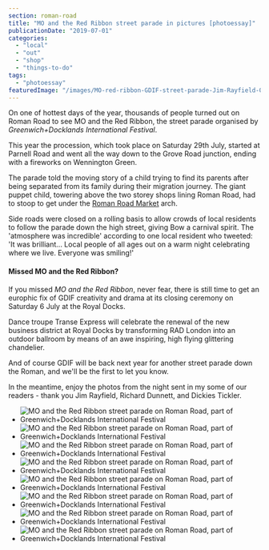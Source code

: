 ```yaml
---
section: roman-road
title: "MO and the Red Ribbon street parade in pictures [photoessay]"
publicationDate: "2019-07-01"
categories: 
  - "local"
  - "out"
  - "shop"
  - "things-to-do"
tags: 
  - "photoessay"
featuredImage: "/images/MO-red-ribbon-GDIF-street-parade-Jim-Rayfield-01.jpg"
---
```


On one of hottest days of the year, thousands of people turned out on Roman Road to see MO and the Red Ribbon, the street parade organised by _Greenwich+Docklands International Festival_.

This year the procession, which took place on Saturday 29th July, started at Parnell Road and went all the way down to the Grove Road junction, ending with a fireworks on Wennington Green.

The parade told the moving story of a child trying to find its parents after being separated from its family during their migration journey. The giant puppet child, towering above the two storey shops lining Roman Road, had to stoop to get under the [Roman Road Market](https://romanroadlondon.com/market/) arch.

Side roads were closed on a rolling basis to allow crowds of local residents to follow the parade down the high street, giving Bow a carnival spirit. The 'atmosphere was incredible' according to one local resident who tweeted: 'It was brilliant... Local people of all ages out on a warm night celebrating where we live. Everyone was smiling!'

#### Missed MO and the Red Ribbon?

If you missed _MO and the Red Ribbon_, never fear, there is still time to get an europhic fix of GDIF creativity and drama at its closing ceremony on Saturday 6 July at the Royal Docks.

Dance troupe Transe Express will celebrate the renewal of the new business district at Royal Docks by transforming RAD London into an outdoor ballroom by means of an awe inspiring, high flying glittering chandelier.

And of course GDIF will be back next year for another street parade down the Roman, and we'll be the first to let you know.

In the meantime, enjoy the photos from the night sent in my some of our readers - thank you Jim Rayfield, Richard Dunnett, and Dickies Tickler.

- ![MO and the Red Ribbon street parade on Roman Road, part of Greenwich+Docklands International Festival](/images/MO-red-ribbon-GDIF-street-parade-Jim-Rayfield-04.jpeg)
- ![MO and the Red Ribbon street parade on Roman Road, part of Greenwich+Docklands International Festival](/images/MO-red-ribbon-GDIF-street-parade-Jim-Rayfield-05-1024x683.jpeg)
- ![MO and the Red Ribbon street parade on Roman Road, part of Greenwich+Docklands International Festival](/images/MO-red-ribbon-GDIF-street-parade-Jim-Rayfield-07-1024x1536.jpg)
- ![MO and the Red Ribbon street parade on Roman Road, part of Greenwich+Docklands International Festival](/images/MO-red-ribbon-GDIF-street-parade-Jim-Rayfield-03-1024x681.jpeg)
- ![MO and the Red Ribbon street parade on Roman Road, part of Greenwich+Docklands International Festival](/images/MO-red-ribbon-GDIF-street-parade-Dickies-Tickler-02.jpeg)
- ![MO and the Red Ribbon street parade on Roman Road, part of Greenwich+Docklands International Festival](/images/MO-red-ribbon-GDIF-street-parade-Jim-Rayfield-02-1024x683.jpeg)
- ![MO and the Red Ribbon street parade on Roman Road, part of Greenwich+Docklands International Festival](/images/MO-red-ribbon-GDIF-street-parade-Richard-Dunnett-04.jpeg)
- ![MO and the Red Ribbon street parade on Roman Road, part of Greenwich+Docklands International Festival](/images/MO-red-ribbon-GDIF-street-parade-Richard-Dunnett-01-1024x683.jpeg)
